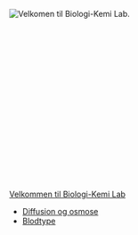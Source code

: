 ![Velkomen til Biologi-Kemi Lab.]( Title.jpg "fig:Velkomen til Biologi-Kemi Lab.")\
\
\
\
\
\
\
\
\
\
\
\
\
\
\
\
\
\
\
[Velkommen til Biologi-Kemi
Lab](/wiki/Velkommen_til_Biologi-Kemi_Lab "wikilink")

-   [Diffusion og osmose](/wiki/Diffusion_og_osmose "wikilink")
-   [Blodtype](/wiki/Blodtype "wikilink")

